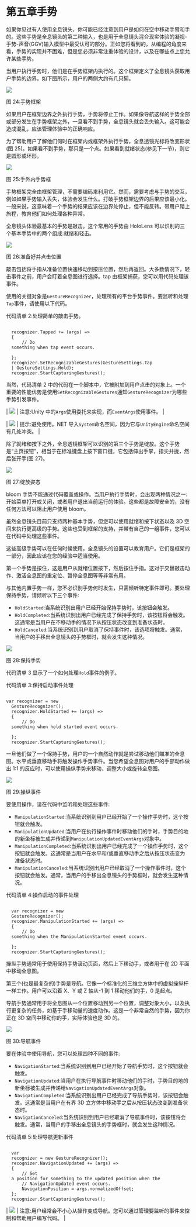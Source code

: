 # 第五章手势

如果你见过有人使用全息镜头，你可能已经注意到用户是如何在空中移动手臂和手的。这些手势是全息镜头的第二种输入，也是用于全息镜头混合现实体验的凝视-手势-声音(GGV)输入模型中最受认可的部分。正如您将看到的，从编程的角度来看，手势的实现并不困难，但是您必须非常注重体验的设计，以及在哪些点上您允许某些手势。

当用户执行手势时，他们是在手势框架内执行的。这个框架定义了全息镜头获取用户手势的边界。如下图所示，用户的两侧大约有几只脚。

![](img/image029.png)

图 24:手势框架

如果用户在框架边界之外执行手势，手势将停止工作。如果像导航这样的手势全部或部分发生在手势框架之外，一旦看不到手势，全息镜头就会丢失输入。这可能会造成混乱，应该管理体验中的正确响应。

为了帮助用户了解他们何时在框架内或框架外执行手势，全息透镜光标将改变形状(图 25)。如果看不到手势，那只是一个点。如果看到就绪状态(参见下一节)，则它是圆形或环形。

![](img/image030.png)

图 25:手外内手势框

手势框架完全由框架管理，不需要编码来利用它。然而，需要考虑与手势的交互，例如如果手势输入丢失，体验会发生什么。打破手势框架边界的后果应该最小化。一般来说，这意味着一个手势的结果应该在边界处停止，但不能反转。带用户踏上旅程，教育他们如何处理各种异常。

全息镜头体验最基本的手势是敲击。这个常用的手势由 HoloLens 可以识别的三个基本手势中的两个组成:就绪和轻击。

![](img/image031.png)

图 26:准备好并点击位置

敲击包括将手指从准备位置快速移动到按压位置，然后再返回。大多数情况下，轻击事件之前，用户会盯着全息图进行选择。tap 由框架捕获，您可以用代码处理该事件。

使用的关键对象是`GestureRecognizer`，处理所有的平台手势事件。要监听和处理`Tap`事件，请使用以下代码。

代码清单 2:处理简单的敲击手势。

```

  recognizer.Tapped += (args) =>
  {
      // Do
  something when tap event occurs.

  };
  recognizer.SetRecognizableGestures(GestureSettings.Tap
  | GestureSettings.Hold);
  recognizer.StartCapturingGestures();

```

当然，代码清单 2 中的代码在一个脚本中，它被附加到用户点击的对象上。一个重要的性能优势是使用`SetRecognizableGestures`通知`GestureRecognizer`为哪些手势引发事件。

| ![](img/note.png) | 注意:Unity 中的`Args`使用委托来实现，而`EventArgs`使用事件。 |

| ![](img/tip.png) | 提示:避免使用。NET 导入`System`命名空间，因为它与`UnityEngine`命名空间有几处冲突。 |

除了就绪和按下之外，全息透镜框架可以识别的第三个手势是绽放。这个手势是“主页按钮”，相当于在标准键盘上按下窗口键，它包括伸出手掌，指尖并拢，然后张开手(图 27)。

![](img/image033.png)

图 27:绽放姿态

bloom 手势不能通过代码覆盖或操作。当用户执行手势时，会出现两种情况之一:开始菜单打开或关闭，或者用户退出当前运行的体验。这些都是故障安全的，没有任何方法可以阻止用户使用 bloom。

虽然全息镜头目前只支持两种基本手势，但您可以使用就绪和按下状态以及 3D 空间来执行更高级的手势。这些也受到框架的支持，并带有自己的一组事件，您可以在代码中处理这些事件。

这些高级手势可以在任何时候使用，全息镜头的设置可以教育用户。它们是框架的一部分，因此应该在您的经验中适当使用。

第一个手势是按住，这是用户从就绪位置按下，然后按住手指。这对于交替敲击动作、激活全息图的重定位、暂停全息图等等非常有用。

与其他内置手势一样，您不必识别手势何时发生，只需倾听特定事件即可。要处理保持手势，请倾听以下三个事件:

*   `HoldStarted`:当系统识别出用户已经开始保持手势时，该按钮会触发。
*   `HoldCompleted`:当系统识别出用户已经完成了保持手势时，该按钮将会触发。这通常是当用户在不移动手的情况下从按压状态改变到准备状态时。
*   `HoldCanceled`:当系统识别到用户取消了保持事件时，该选项将触发。通常，当用户的手移出全息镜头的手势框时，就会发生这种情况。

![](img/image034.png)

图 28:保持手势

代码清单 3 显示了一个如何处理`Hold`事件的例子。

代码清单 3:保持启动事件处理

```

var recognizer = new
  GestureRecognizer();
  recognizer.HoldStarted += (args) =>
  {
      // Do
  something when hold started event occurs.

  };
  recognizer.StartCapturingGestures();

```

一旦他们做了一个保持手势，用户的一个自然动作就是尝试移动他们瞄准的全息图。水平或垂直移动手将触发操作手势事件。当您希望全息图对用户的手部动作做出 1:1 的反应时，可以使用操纵手势来移动、调整大小或旋转全息图。

![](img/image035.png)

图 29:操纵事件

要使用操作，请在代码中监听和处理这些事件:

*   `ManipulationStarted`:当系统识别到用户已经开始了一个操作手势时，这个按钮就会触发。
*   `ManipulationUpdated`:当用户在执行操作事件时移动他们的手时，手势目的地的新坐标被生成并传递到`ManipulationUpdatedEventArgs`对象中。
*   `ManipulationCompleted`:当系统识别出用户已经完成了一个操作手势时，这个按钮就会触发。这通常是当用户在水平和/或垂直移动手之后从按压状态变为准备状态时。
*   `ManipulationCanceled`:当系统识别出用户已经取消了一个操作事件时，这个按钮就会触发。通常，当用户的手移出全息镜头的手势框时，就会发生这种情况。

代码清单 4:操作启动的事件处理

```

  var recognizer = new
  GestureRecognizer();
  recognizer.ManipulationStarted += (args) =>
  {
      // Do
  something when the ManipulationStarted event occurs.

  };
  recognizer.StartCapturingGestures();

```

操纵手势通常用于使用保持手势滚动页面，然后上下移动手，或者用于在 2D 平面中移动全息图。

第三个(也是最复杂的)手势是导航。它像一个标准化的三维立方体中的虚拟操纵杆一样工作。用户可以沿着 X、Y 或 Z 轴从-1 到 1 移动他们的手，0 是起点。

导航手势通常用于将全息图从一个位置移动到另一个位置，调整对象大小，以及执行更复杂的任务，如基于手移动量的速度动作。这是一个非常自然的手势，因为你正在 3D 空间中移动你的手，实际体验也是 3D 的。

![](img/image036.png)

图 30:导航事件

要在体验中使用导航，您可以处理四种不同的事件:

*   `NavigationStarted`:当系统识别到用户已经开始了导航手势时，这个按钮就会触发。
*   `NavigationUpdated`:当用户在执行导航事件时移动他们的手时，手势目的地的新坐标被生成并传递给`NavigationUpdatedEventArgs`对象。
*   `NavigationCompleted`:当系统识别出用户已经完成了导航手势时，该按钮会触发。这通常是当用户在有界 3D 立方体中移动手之后从按压状态改变到准备状态时。
*   `NavigationCanceled`:当系统识别到用户已经取消了导航事件时，该按钮将会触发。通常，当用户的手移出全息镜头的手势框时，就会发生这种情况。

代码清单 5:处理导航更新事件

```

  var
  recognizer = new GestureRecognizer();
  recognizer.NavigationUpdated += (args) =>
  {
      // Set
  a position for something to the updated position when the
      // NavigationUpdated event occurs.
      NavigationPosition = args.normalizedOffset;
  };
  recognizer.StartCapturingGestures();

```

| ![](img/note.png) | 注意:用户经常会不小心从操作变成导航。您可以通过管理要监听的事件来控制和帮助用户编写代码。 |